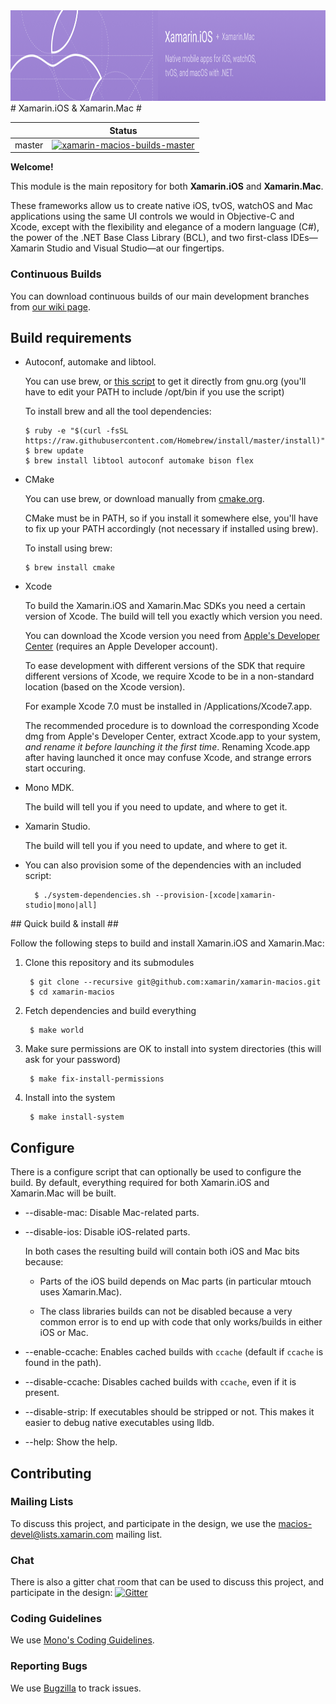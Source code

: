 <img src="banner.png" alt="Xamarin.iOS + Xamarin.Mac logo" height="145" >
# Xamarin.iOS & Xamarin.Mac #

|              | Status                                    |
|--------------|-------------------------------------------|
| master       | [![xamarin-macios-builds-master][1]][2]   |

[1]: https://jenkins.mono-project.com/view/Xamarin.MaciOS/job/xamarin-macios-builds-master/badge/icon
[2]: https://jenkins.mono-project.com/view/Xamarin.MaciOS/job/xamarin-macios-builds-master

**Welcome!**

This module is the main repository for both **Xamarin.iOS** and **Xamarin.Mac**.

These frameworks allow us to create native iOS, tvOS, watchOS and Mac applications using the same UI controls we would in Objective-C and Xcode, except with the flexibility and elegance of a modern language (C#), the power of the .NET Base Class Library (BCL), and two first-class IDEs&mdash;Xamarin Studio and Visual Studio&mdash;at our fingertips.

### Continuous Builds ###

You can download continuous builds of our main development branches from [our wiki page](https://github.com/xamarin/xamarin-macios/wiki#continuous-builds).

## Build requirements ##

* Autoconf, automake and libtool.

  You can use brew, or [this script](https://gist.github.com/rolfbjarne/3a979187ddd0855da073) to get
  it directly from gnu.org (you'll have to edit your PATH to include /opt/bin if you use the script)
	
  To install brew and all the tool dependencies:

      $ ruby -e "$(curl -fsSL https://raw.githubusercontent.com/Homebrew/install/master/install)"
      $ brew update
      $ brew install libtool autoconf automake bison flex

* CMake

  You can use brew, or download manually from [cmake.org](https://cmake.org/download/).

  CMake must be in PATH, so if you install it somewhere else, you'll have to
  fix up your PATH accordingly (not necessary if installed using brew).

  To install using brew:

      $ brew install cmake

* Xcode

  To build the Xamarin.iOS and Xamarin.Mac SDKs you need a certain version of Xcode.
  The build will tell you exactly which version you need.

  You can download the Xcode version you need from [Apple's Developer Center](https://developer.apple.com/downloads/index.action?name=Xcode)
  (requires an Apple Developer account).

  To ease development with different versions of the SDK that require different versions
  of Xcode, we require Xcode to be in a non-standard location (based on the Xcode version).

  For example Xcode 7.0 must be installed in /Applications/Xcode7.app.

  The recommended procedure is to download the corresponding Xcode dmg from Apple's
  Developer Center, extract Xcode.app to your system, _and rename it before
  launching it the first time_. Renaming Xcode.app after having launched it
  once may confuse Xcode, and strange errors start occuring.

* Mono MDK.

  The build will tell you if you need to update, and where to get it.

* Xamarin Studio.

  The build will tell you if you need to update, and where to get it.

* You can also provision some of the dependencies with an included script:

        $ ./system-dependencies.sh --provision-[xcode|xamarin-studio|mono|all]

## Quick build & install ##

Follow the following steps to build and install Xamarin.iOS and Xamarin.Mac:

1. Clone this repository and its submodules

        $ git clone --recursive git@github.com:xamarin/xamarin-macios.git
        $ cd xamarin-macios

2. Fetch dependencies and build everything

        $ make world

3. Make sure permissions are OK to install into system directories (this will ask for your password)

        $ make fix-install-permissions

4. Install into the system

        $ make install-system

## Configure ##

There is a configure script that can optionally be used to configure the build.
By default, everything required for both Xamarin.iOS and Xamarin.Mac will be built.

* --disable-mac: Disable Mac-related parts.
* --disable-ios: Disable iOS-related parts.

    In both cases the resulting build will contain both iOS and Mac bits because:

    * Parts of the iOS build depends on Mac parts (in particular mtouch uses
      Xamarin.Mac).

    * The class libraries builds can not be disabled because a very common error
      is to end up with code that only works/builds in either iOS or Mac.

* --enable-ccache: Enables cached builds with `ccache` (default if `ccache` is found in the path).
* --disable-ccache: Disables cached builds with `ccache`, even if it is present.
* --disable-strip: If executables should be stripped or not. This makes it easier
  to debug native executables using lldb.
* --help: Show the help.

## Contributing ##

### Mailing Lists

To discuss this project, and participate in the design, we use the [macios-devel@lists.xamarin.com](http://lists.xamarin.com/mailman/listinfo/macios-devel) mailing list.   

### Chat

There is also a gitter chat room that can be used to discuss this project, and participate in the design: 
[![Gitter](https://badges.gitter.im/Join%20Chat.svg)](https://gitter.im/xamarin/xamarin-macios?utm_source=badge&utm_medium=badge&utm_campaign=pr-badge&utm_content=badge)

### Coding Guidelines

We use [Mono's Coding Guidelines](http://www.mono-project.com/community/contributing/coding-guidelines/).

### Reporting Bugs

We use [Bugzilla](https://bugzilla.xamarin.com/newbug) to track issues.


